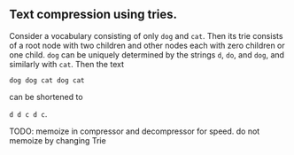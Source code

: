 ## Text compression using tries.

Consider a vocabulary consisting of only `dog` and `cat`. Then its trie consists of a root node with two children and other nodes each with zero children or one child. `dog` can be uniquely determined by the strings `d`, `do`, and `dog`, and similarly with `cat`. Then the text

`dog dog cat dog cat`

can be shortened to

`d d c d c`.

TODO: memoize in compressor and decompressor for speed. do not memoize by changing Trie
